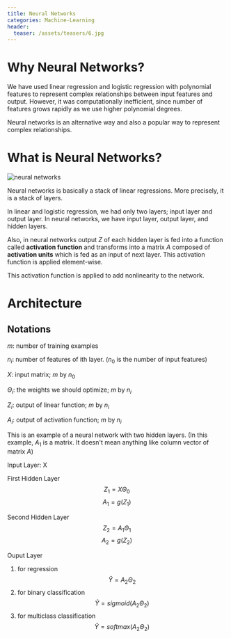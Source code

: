 ```yaml
---
title: Neural Networks
categories: Machine-Learning
header:
  teaser: /assets/teasers/6.jpg
---
```


# Why Neural Networks?

We have used linear regression and logistic regression with polynomial features to represent complex relationships between input features and output. However, it was computationally inefficient, since number of features grows rapidly as we use higher polynomial degrees.

Neural networks is an alternative way and also a popular way to represent complex relationships.

# What is Neural Networks?

![neural networks](https://lh3.googleusercontent.com/YqtV9cUDq8pA8F2keNh-iRfm_pRWFYZZWGO46MpKKSZqke8SxRTUyeoosP9rQ1Okhj8_V7Dw-VAww5VLW47HYoAkX8cHlewqSVNNxDdwY8Mu6gL4v27AlXwKhEkUuwP_wtexTi7B0A=w2400)

Neural networks is basically a stack of linear regressions. More precisely, it is a stack of layers.

In linear and logistic regression, we had only two layers; input layer and output layer. In neural networks, we have input layer, output layer, and hidden layers.

Also, in neural networks output $Z$ of each hidden layer is fed into a function called **activation function** and transforms into a matrix $A$ composed of **activation units** which is fed as an input of next layer. This activation function is applied element-wise.

This activation function is applied to add nonlinearity to the network.

# Architecture

## Notations

$m$: number of training examples

$n_i$: number of features of ith layer. ($n_0$ is the number of input features)

$X$: input matrix; $m$ by $n_0$

$\Theta_i$: the weights we should optimize; $m$ by $n_i$

$Z_i$: output of linear function; $m$ by $n_i$

$A_i$: output of activation function; $m$ by $n_i$

This is an example of a neural network with two hidden layers.
(In this example, $A_1$ is a matrix. It doesn't mean anything like column vector of matrix $A$)

Input Layer: X

First Hidden Layer
$$ Z_1 = X\Theta_0 $$
$$ A_1 = g(Z_1) $$

Second Hidden Layer
$$ Z_2 = A_1\Theta_1 $$
$$ A_2 = g(Z_2) $$

Ouput Layer
1. for regression
$$ \hat{Y}=A_2\Theta_2$$
2. for binary classification
$$ \hat{Y}=sigmoid(A_2\Theta_2) $$
3. for multiclass classification
$$ \hat{Y}=softmax(A_2\Theta_2) $$
